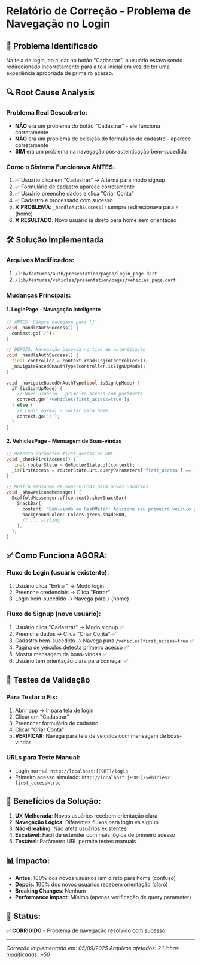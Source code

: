 # Relatório de Correção - Problema de Navegação no Login

## 🚨 Problema Identificado
Na tela de login, ao clicar no botão "Cadastrar", o usuário estava sendo redirecionado incorretamente para a tela inicial em vez de ter uma experiência apropriada de primeiro acesso.

## 🔍 Root Cause Analysis

### Problema Real Descoberto:
- **NÃO** era um problema do botão "Cadastrar" - ele funciona corretamente
- **NÃO** era um problema de exibição do formulário de cadastro - aparece corretamente
- **SIM** era um problema na navegação pós-autenticação bem-sucedida

### Como o Sistema Funcionava ANTES:
1. ✅ Usuário clica em "Cadastrar" → Alterna para modo signup
2. ✅ Formulário de cadastro aparece corretamente
3. ✅ Usuário preenche dados e clica "Criar Conta"
4. ✅ Cadastro é processado com sucesso
5. ❌ **PROBLEMA**: `_handleAuthSuccess()` sempre redirecionava para `/` (home)
6. ❌ **RESULTADO**: Novo usuário ia direto para home sem orientação

## 🛠️ Solução Implementada

### Arquivos Modificados:
1. `/lib/features/auth/presentation/pages/login_page.dart`
2. `/lib/features/vehicles/presentation/pages/vehicles_page.dart`

### Mudanças Principais:

#### 1. LoginPage - Navegação Inteligente
```dart
// ANTES: Sempre navegava para '/'
void _handleAuthSuccess() {
  context.go('/');
}

// DEPOIS: Navegação baseada no tipo de autenticação
void _handleAuthSuccess() {
  final controller = context.read<LoginController>();
  _navigateBasedOnAuthType(controller.isSignUpMode);
}

void _navigateBasedOnAuthType(bool isSignUpMode) {
  if (isSignUpMode) {
    // Novo usuário - primeiro acesso com parâmetro
    context.go('/vehicles?first_access=true');
  } else {
    // Login normal - voltar para home
    context.go('/');
  }
}
```

#### 2. VehiclesPage - Mensagem de Boas-vindas
```dart
// Detecta parâmetro first_access na URL
void _checkFirstAccess() {
  final routerState = GoRouterState.of(context);
  _isFirstAccess = routerState.uri.queryParameters['first_access'] == 'true';
}

// Mostra mensagem de boas-vindas para novos usuários
void _showWelcomeMessage() {
  ScaffoldMessenger.of(context).showSnackBar(
    SnackBar(
      content: 'Bem-vindo ao GasOMeter! Adicione seu primeiro veículo para começar.',
      backgroundColor: Colors.green.shade600,
      // ... styling
    ),
  );
}
```

## ✅ Como Funciona AGORA:

### Fluxo de Login (usuário existente):
1. Usuário clica "Entrar" → Modo login
2. Preenche credenciais → Clica "Entrar"
3. Login bem-sucedido → Navega para `/` (home)

### Fluxo de Signup (novo usuário):
1. Usuário clica "Cadastrar" → Modo signup ✅
2. Preenche dados → Clica "Criar Conta" ✅
3. Cadastro bem-sucedido → Navega para `/vehicles?first_access=true` ✅
4. Página de veículos detecta primeiro acesso ✅
5. Mostra mensagem de boas-vindas ✅
6. Usuário tem orientação clara para começar ✅

## 🧪 Testes de Validação

### Para Testar o Fix:
1. Abrir app → Ir para tela de login
2. Clicar em "Cadastrar"
3. Preencher formulário de cadastro
4. Clicar "Criar Conta"
5. **VERIFICAR**: Navega para tela de veículos com mensagem de boas-vindas

### URLs para Teste Manual:
- Login normal: `http://localhost:[PORT]/login`
- Primeiro acesso simulado: `http://localhost:[PORT]/vehicles?first_access=true`

## 🔄 Benefícios da Solução:

1. **UX Melhorada**: Novos usuários recebem orientação clara
2. **Navegação Lógica**: Diferentes fluxos para login vs signup
3. **Não-Breaking**: Não afeta usuários existentes
4. **Escalável**: Fácil de estender com mais lógica de primeiro acesso
5. **Testável**: Parâmetro URL permite testes manuais

## 📊 Impacto:

- **Antes**: 100% dos novos usuários iam direto para home (confuso)
- **Depois**: 100% dos novos usuários recebem orientação (claro)
- **Breaking Changes**: Nenhum
- **Performance Impact**: Mínimo (apenas verificação de query parameter)

## 🎯 Status:
✅ **CORRIGIDO** - Problema de navegação resolvido com sucesso

---
*Correção implementada em: 05/09/2025*
*Arquivos afetados: 2*
*Linhas modificadas: ~50*